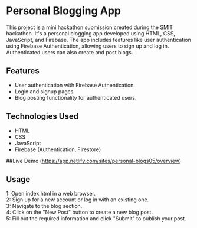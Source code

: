 
# Personal Blogging App

This project is a mini hackathon submission created during the SMIT hackathon. It's a personal blogging app developed using HTML, CSS, JavaScript, and Firebase. The app includes features like user authentication using Firebase Authentication, allowing users to sign up and log in. Authenticated users can also create and post blogs.


## Features

- User authentication with Firebase Authentication.
- Login and signup pages.
- Blog posting functionality for authenticated users.


## Technologies Used
- HTML
- CSS
- JavaScript
- Firebase (Authentication, Firestore)


##Live Demo
(https://app.netlify.com/sites/personal-blogs05/overview)

## Usage
1: Open index.html in a web browser.   
2: Sign up for a new account or log in with an existing one.  
3: Navigate to the blog section.  
4: Click on the "New Post" button to create a new blog post.  
5: Fill out the required information and click "Submit" to publish your post.





